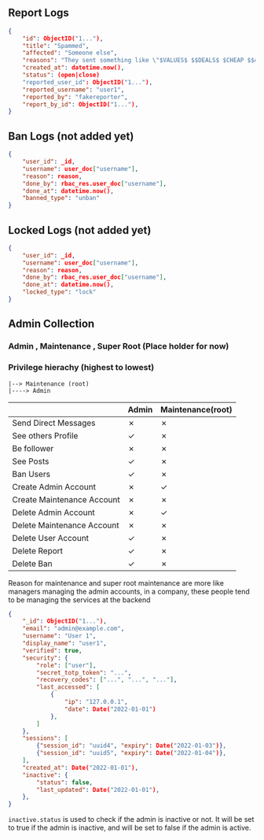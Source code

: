 ## Report Logs

```json
{
    "id": ObjectID("1..."),
    "title": "Spammed",
    "affected": "Someone else",
    "reasons": "They sent something like \"$VALUES$ $$DEALS$ $CHEAP $$49.998 $$REAL$$ $PRICES$ BARGAIN$\"",
    "created_at": datetime.now(),
    "status": (open|close)
    "reported_user_id": ObjectID("1..."), 
    "reported_username": "user1",
    "reported_by": "fakereporter",
    "report_by_id": ObjectID("1..."),
}
```

## Ban Logs (not added yet)

```json
{
    "user_id": _id,
    "username": user_doc["username"],
    "reason": reason,
    "done_by": rbac_res.user_doc["username"],
    "done_at": datetime.now(),
    "banned_type": "unban"
}
```

## Locked Logs (not added yet)

```json
{
    "user_id": _id,
    "username": user_doc["username"],
    "reason": reason,
    "done_by": rbac_res.user_doc["username"],
    "done_at": datetime.now(),
    "locked_type": "lock"
}
```
## Admin Collection

### Admin , Maintenance , Super Root (Place holder for now)

### Privilege hierachy (highest to lowest)

```
|--> Maintenance (root)
|----> Admin 
```

|                            | Admin | Maintenance(root) |
|----------------------------|-------|-------------------|
| Send Direct Messages       | ✗     | ✗                 | 
| See others Profile         | ✓     | ✗                 | 
| Be follower                | ✗     | ✗                 | 
| See Posts                  | ✓     | ✗                 |
| Ban Users                  | ✓     | ✗                 | 
| Create Admin Account       | ✗     | ✓                 | 
| Create Maintenance Account | ✗     | ✗                 | 
| Delete Admin Account       | ✗     | ✓                 | 
| Delete Maintenance Account | ✗     | ✗                 | 
| Delete User Account        | ✓     | ✗                 | 
| Delete Report              | ✓     | ✗                 | 
| Delete Ban                 | ✓     | ✗                 | 

Reason for maintenance and super root
maintenance are more like managers managing the admin accounts, in a company,
these people tend to be managing the services at the backend


```json
{
    "_id": ObjectID("1..."),
    "email": "admin@example.com",
    "username": "User 1",
    "display_name": "user1",
    "verified": true,
    "security": {
        "role": ["user"],
        "secret_totp_token": "...",
        "recovery_codes": ["...", "...", "..."],
        "last_accessed": [
            {
                "ip": "127.0.0.1",
                "date": Date("2022-01-01")
            },
        ]
    },
    "sessions": [
        {"session_id": "uuid4", "expiry": Date("2022-01-03")},
        {"session_id": "uuid5", "expiry": Date("2022-01-04")},
    ],
    "created_at": Date("2022-01-01"),
    "inactive": {
        "status": false,
        "last_updated": Date("2022-01-01"),
    },
}
```

`inactive.status` is used to check if the admin is inactive or not.
It will be set to true if the admin is inactive, and will be set to false if the admin is active.